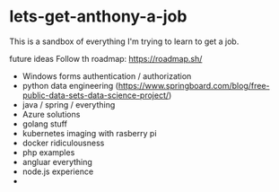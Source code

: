 # lets-get-anthony-a-job
This is a sandbox of everything I'm trying to learn to get a job.


future ideas
Follow th roadmap: https://roadmap.sh/
* Windows forms authentication / authorization
* python data engineering (https://www.springboard.com/blog/free-public-data-sets-data-science-project/)
* java / spring / everything
* Azure solutions
* golang stuff
* kubernetes imaging with rasberry pi
* docker ridiculousness
* php examples
* angluar everything
* node.js experience
* 